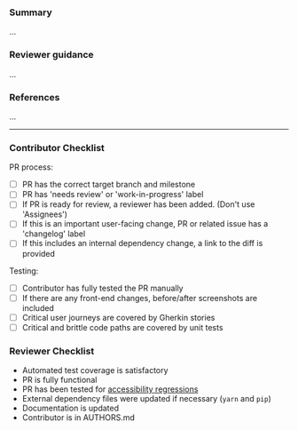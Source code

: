 <!--
 1. Following guidance below, replace …'s with your own words
 2. After saving the PR, tick of completed checklist items
 3. Skip checklist items that are not applicable or not necessary
 4. Delete instruction/comment blocks
-->

### Summary
<!--
 * description of the change
 * manual verification steps performed
 * screenshots if the PR affects the UI
-->

…

### Reviewer guidance
<!--
 * how can a reviewer test these changes?
 * are there any risky areas that deserve extra testing
-->

…

### References
<!--
 * references to related issues and PRs
 * links to mockups or specs for new features
 * links to the diffs for any dependency updates, e.g. in iceqube or the perseus plugin
-->

…

----

### Contributor Checklist


PR process:

- [ ] PR has the correct target branch and milestone
- [ ] PR has 'needs review' or 'work-in-progress' label
- [ ] If PR is ready for review, a reviewer has been added. (Don't use 'Assignees')
- [ ] If this is an important user-facing change, PR or related issue has a 'changelog' label
- [ ] If this includes an internal dependency change, a link to the diff is provided

Testing:

- [ ] Contributor has fully tested the PR manually
- [ ] If there are any front-end changes, before/after screenshots are included
- [ ] Critical user journeys are covered by Gherkin stories
- [ ] Critical and brittle code paths are covered by unit tests

### Reviewer Checklist

- Automated test coverage is satisfactory
- PR is fully functional
- PR has been tested for [accessibility regressions](http://kolibri-dev.readthedocs.io/en/develop/manual_testing.html#accessibility-a11y-testing)
- External dependency files were updated if necessary (`yarn` and `pip`)
- Documentation is updated
- Contributor is in AUTHORS.md
